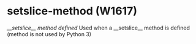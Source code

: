# setslice-method (W1617)
*\_\_setslice\_\_ method defined* Used when a \_\_setslice\_\_ method is
defined (method is not used by Python 3)
